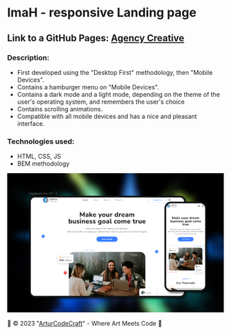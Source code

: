 # ImaH - responsive Landing page
## Link to a GitHub Pages: [Agency Creative](https://arturcodecraft.github.io/landing-agencyCreative/)
### Description:

- First developed using the "Desktop First" methodology, then "Mobile Devices".
- Contains a hamburger menu on "Mobile Devices".
- Contains a dark mode and a light mode, depending on the theme of the user's operating system, and remembers the user's choice
- Contains scrolling animations.
- Compatible with all mobile devices and has a nice and pleasant interface.

### Technologies used:
- HTML, CSS, JS
- BEM methodology

![preview img](/preview.png)

🖤 © 2023 "[ArturCodeCraft](https://github.com/ArturCodeCraft/)" - Where Art Meets Code 💛
